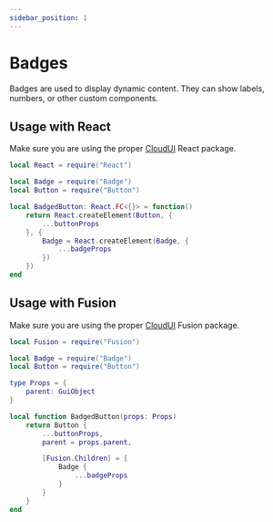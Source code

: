 ```yaml
---
sidebar_position: 1
---
```

# Badges
Badges are used to display dynamic content. They can show labels, numbers, or other custom components.

## Usage with React
Make sure you are using the proper [CloudUI](https://github.com/half-cloud/cloud-ui) React package.
```lua
local React = require("React")

local Badge = require("Badge")
local Button = require("Button")

local BadgedButton: React.FC<{}> = function()
	return React.createElement(Button, {
		...buttonProps
	}, {
		Badge = React.createElement(Badge, {
			...badgeProps
		})
	})
end
```

## Usage with Fusion
Make sure you are using the proper [CloudUI](https://github.com/half-cloud/cloud-ui) Fusion package.
```lua
local Fusion = require("Fusion")

local Badge = require("Badge")
local Button = require("Button")

type Props = {
	parent: GuiObject
}

local function BadgedButton(props: Props)
	return Button {
		...buttonProps,
		parent = props.parent,

		[Fusion.Children] = {
			Badge {
				...badgeProps
			}
		}
	}
end
```